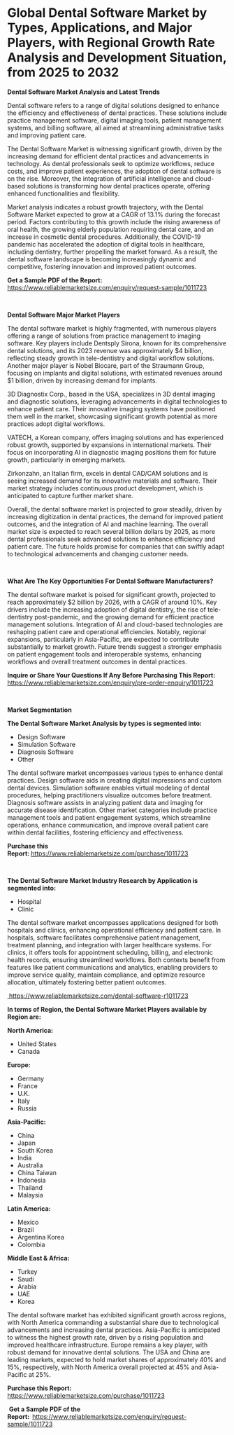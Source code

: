 <p><h1>Global Dental Software Market by Types, Applications, and Major Players, with Regional Growth Rate Analysis and Development Situation, from 2025 to 2032</h1></p><p><strong>Dental Software Market Analysis and Latest Trends</strong></p>
<p><p>Dental software refers to a range of digital solutions designed to enhance the efficiency and effectiveness of dental practices. These solutions include practice management software, digital imaging tools, patient management systems, and billing software, all aimed at streamlining administrative tasks and improving patient care.</p><p>The Dental Software Market is witnessing significant growth, driven by the increasing demand for efficient dental practices and advancements in technology. As dental professionals seek to optimize workflows, reduce costs, and improve patient experiences, the adoption of dental software is on the rise. Moreover, the integration of artificial intelligence and cloud-based solutions is transforming how dental practices operate, offering enhanced functionalities and flexibility.</p><p>Market analysis indicates a robust growth trajectory, with the Dental Software Market expected to grow at a CAGR of 13.1% during the forecast period. Factors contributing to this growth include the rising awareness of oral health, the growing elderly population requiring dental care, and an increase in cosmetic dental procedures. Additionally, the COVID-19 pandemic has accelerated the adoption of digital tools in healthcare, including dentistry, further propelling the market forward. As a result, the dental software landscape is becoming increasingly dynamic and competitive, fostering innovation and improved patient outcomes.</p></p>
<p><strong>Get a Sample PDF of the Report:&nbsp;</strong> <a href="https://www.reliablemarketsize.com/enquiry/request-sample/1011723?utm_campaign=2337&utm_medium=2&utm_source=Github&utm_content=ia&utm_term=16042025&utm_id=dental-software">https://www.reliablemarketsize.com/enquiry/request-sample/1011723</a></p>
<p>&nbsp;</p>
<p><strong>Dental Software Major Market Players</strong></p>
<p><p>The dental software market is highly fragmented, with numerous players offering a range of solutions from practice management to imaging software. Key players include Dentsply Sirona, known for its comprehensive dental solutions, and its 2023 revenue was approximately $4 billion, reflecting steady growth in tele-dentistry and digital workflow solutions. Another major player is Nobel Biocare, part of the Straumann Group, focusing on implants and digital solutions, with estimated revenues around $1 billion, driven by increasing demand for implants.</p><p>3D Diagnostix Corp., based in the USA, specializes in 3D dental imaging and diagnostic solutions, leveraging advancements in digital technologies to enhance patient care. Their innovative imaging systems have positioned them well in the market, showcasing significant growth potential as more practices adopt digital workflows.</p><p>VATECH, a Korean company, offers imaging solutions and has experienced robust growth, supported by expansions in international markets. Their focus on incorporating AI in diagnostic imaging positions them for future growth, particularly in emerging markets.</p><p>Zirkonzahn, an Italian firm, excels in dental CAD/CAM solutions and is seeing increased demand for its innovative materials and software. Their market strategy includes continuous product development, which is anticipated to capture further market share.</p><p>Overall, the dental software market is projected to grow steadily, driven by increasing digitization in dental practices, the demand for improved patient outcomes, and the integration of AI and machine learning. The overall market size is expected to reach several billion dollars by 2025, as more dental professionals seek advanced solutions to enhance efficiency and patient care. The future holds promise for companies that can swiftly adapt to technological advancements and changing customer needs.</p></p>
<p>&nbsp;</p>
<p><strong>What Are The Key Opportunities For Dental Software Manufacturers?</strong></p>
<p><p>The dental software market is poised for significant growth, projected to reach approximately $2 billion by 2026, with a CAGR of around 10%. Key drivers include the increasing adoption of digital dentistry, the rise of tele-dentistry post-pandemic, and the growing demand for efficient practice management solutions. Integration of AI and cloud-based technologies are reshaping patient care and operational efficiencies. Notably, regional expansions, particularly in Asia-Pacific, are expected to contribute substantially to market growth. Future trends suggest a stronger emphasis on patient engagement tools and interoperable systems, enhancing workflows and overall treatment outcomes in dental practices.</p></p>
<p><strong>Inquire or Share Your Questions If Any Before Purchasing This Report:</strong> <a href="https://www.reliablemarketsize.com/enquiry/pre-order-enquiry/1011723?utm_campaign=2337&utm_medium=2&utm_source=Github&utm_content=ia&utm_term=16042025&utm_id=dental-software">https://www.reliablemarketsize.com/enquiry/pre-order-enquiry/1011723</a></p>
<p>&nbsp;</p>
<p><strong>Market Segmentation</strong></p>
<p><strong>The Dental Software Market Analysis by types is segmented into:</strong></p>
<p><ul><li>Design Software</li><li>Simulation Software</li><li>Diagnosis Software</li><li>Other</li></ul></p>
<p><p>The dental software market encompasses various types to enhance dental practices. Design software aids in creating digital impressions and custom dental devices. Simulation software enables virtual modeling of dental procedures, helping practitioners visualize outcomes before treatment. Diagnosis software assists in analyzing patient data and imaging for accurate disease identification. Other market categories include practice management tools and patient engagement systems, which streamline operations, enhance communication, and improve overall patient care within dental facilities, fostering efficiency and effectiveness.</p></p>
<p><strong>Purchase this Report:&nbsp;</strong><a href="https://www.reliablemarketsize.com/purchase/1011723?utm_campaign=2337&utm_medium=2&utm_source=Github&utm_content=ia&utm_term=16042025&utm_id=dental-software">https://www.reliablemarketsize.com/purchase/1011723</a></p>
<p>&nbsp;</p>
<p><strong>The Dental Software Market Industry Research by Application is segmented into:</strong></p>
<p><ul><li>Hospital</li><li>Clinic</li></ul></p>
<p><p>The dental software market encompasses applications designed for both hospitals and clinics, enhancing operational efficiency and patient care. In hospitals, software facilitates comprehensive patient management, treatment planning, and integration with larger healthcare systems. For clinics, it offers tools for appointment scheduling, billing, and electronic health records, ensuring streamlined workflows. Both contexts benefit from features like patient communications and analytics, enabling providers to improve service quality, maintain compliance, and optimize resource allocation, ultimately fostering better patient outcomes.</p></p>
<p><a href="https://www.reliablemarketsize.com/dental-software-r1011723?utm_campaign=2337&utm_medium=2&utm_source=Github&utm_content=ia&utm_term=16042025&utm_id=dental-software">&nbsp;https://www.reliablemarketsize.com/dental-software-r1011723</a></p>
<p><strong>In terms of Region, the Dental Software Market Players available by Region are:</strong></p>
<p>
    <p> <strong> North America: </strong>
        <ul>
            <li>United States</li>
            <li>Canada</li>
        </ul>
        </p> 
    <p> <strong> Europe: </strong>
        <ul>
            <li>Germany</li>
            <li>France</li>
            <li>U.K.</li>
            <li>Italy</li>
            <li>Russia</li>
        </ul>
        </p> 
    <p> <strong> Asia-Pacific: </strong>
        <ul>
            <li>China</li>
            <li>Japan</li>
            <li>South Korea</li>
            <li>India</li>
            <li>Australia</li>
            <li>China Taiwan</li>
            <li>Indonesia</li>
            <li>Thailand</li>
            <li>Malaysia</li>
        </ul>
        </p> 
    <p> <strong> Latin America: </strong>
        <ul>
            <li>Mexico</li>
            <li>Brazil</li>
            <li>Argentina Korea</li>
            <li>Colombia</li>
        </ul>
        </p> 
    <p> <strong> Middle East & Africa: </strong>
        <ul>
            <li>Turkey</li>
            <li>Saudi</li>
            <li>Arabia</li>
            <li>UAE</li>
            <li>Korea</li>
        </ul>
    </p>
    </p>
<p><p>The dental software market has exhibited significant growth across regions, with North America commanding a substantial share due to technological advancements and increasing dental practices. Asia-Pacific is anticipated to witness the highest growth rate, driven by a rising population and improved healthcare infrastructure. Europe remains a key player, with robust demand for innovative dental solutions. The USA and China are leading markets, expected to hold market shares of approximately 40% and 15%, respectively, with North America overall projected at 45% and Asia-Pacific at 25%.</p></p>
<p><strong>Purchase this Report: </strong><a href="https://www.reliablemarketsize.com/purchase/1011723?utm_campaign=2337&utm_medium=2&utm_source=Github&utm_content=ia&utm_term=16042025&utm_id=dental-software">https://www.reliablemarketsize.com/purchase/1011723</a></p>
<p>&nbsp;<strong>Get a Sample PDF of the Report:&nbsp;&nbsp;</strong><a href="https://www.reliablemarketsize.com/enquiry/request-sample/1011723?utm_campaign=2337&utm_medium=2&utm_source=Github&utm_content=ia&utm_term=16042025&utm_id=dental-software">https://www.reliablemarketsize.com/enquiry/request-sample/1011723</a></p>
<p><strong></strong></p>
<p><p></p><p></p><p></p></p>